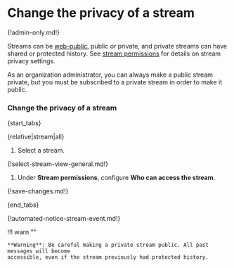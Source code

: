 # Change the privacy of a stream

{!admin-only.md!}

Streams can be [web-public](/help/public-access-option), public or private,
and private streams can have shared or protected history.
See [stream permissions](/help/stream-permissions) for
details on stream privacy settings.

As an organization administrator, you can always make a public stream
private, but you must be subscribed to a private stream in order to make it
public.

### Change the privacy of a stream

{start_tabs}

{relative|stream|all}

1. Select a stream.

{!select-stream-view-general.md!}

1. Under **Stream permissions**, configure **Who can access the stream**.

{!save-changes.md!}

{end_tabs}

{!automated-notice-stream-event.md!}

!!! warn ""

    **Warning**: Be careful making a private stream public. All past messages will become
    accessible, even if the stream previously had protected history.
